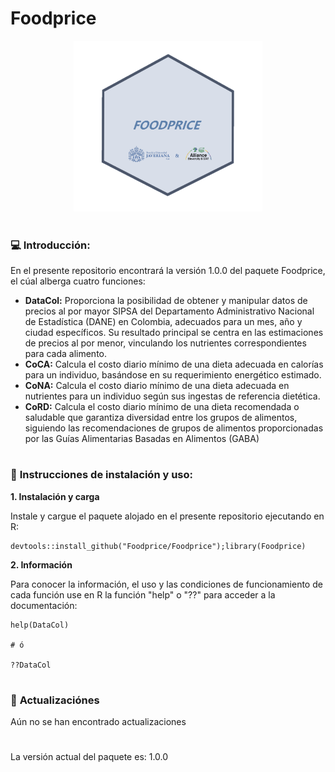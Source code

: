 # Foodprice

<p align="center">
<a name="top" href="#"> <img src="https://github.com/Foodprice/Foodprice/blob/main/data/Logotipo.png?raw=true" alt="mf-dots" height="40%" width="60%"/> </a>

# 

### :computer: **Introducción:**

En el presente repositorio encontrará la versión 1.0.0 del paquete Foodprice, el cúal alberga cuatro funciones:

- **DataCol:** Proporciona la posibilidad de obtener y manipular datos de precios al por mayor SIPSA del Departamento Administrativo Nacional de Estadística (DANE) en Colombia, adecuados para un mes, año y ciudad específicos. Su resultado principal se centra en las estimaciones de precios al por menor, vinculando los nutrientes correspondientes para cada alimento.
- **CoCA:** Calcula el costo diario mínimo de una dieta adecuada en calorías para un individuo, basándose en su requerimiento energético estimado.
- **CoNA:** Calcula el costo diario mínimo de una dieta adecuada en nutrientes para un individuo según sus ingestas de referencia dietética. 
- **CoRD:** Calcula el costo diario mínimo de una dieta recomendada o saludable que garantiza diversidad entre los grupos de alimentos, siguiendo las recomendaciones de grupos de alimentos proporcionadas por las Guías Alimentarias Basadas en Alimentos (GABA)
#

### :wrench: **Instrucciones de instalación y uso:**

**1. Instalación y carga**
            
Instale y cargue el paquete alojado en el presente repositorio ejecutando en R:            

```
devtools::install_github("Foodprice/Foodprice");library(Foodprice)

```

**2. Información**

Para conocer la información, el uso y las condiciones de funcionamiento de cada función use en R la función "help" o "??" para acceder a la documentación:

```
help(DataCol)

# ó

??DataCol

```
#

### :page_with_curl: **Actualizaciónes**

Aún no se han encontrado actualizaciones

#        

La versión actual del paquete es:  1.0.0
